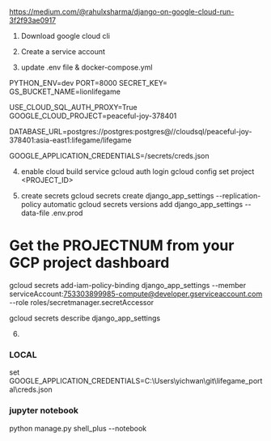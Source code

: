 https://medium.com/@rahulxsharma/django-on-google-cloud-run-3f2f93ae0917

1. Download google cloud cli

2. Create a service account

3. update .env file & docker-compose.yml

PYTHON_ENV=dev
PORT=8000
SECRET_KEY=<SECRET>
GS_BUCKET_NAME=lionlifegame

USE_CLOUD_SQL_AUTH_PROXY=True
GOOGLE_CLOUD_PROJECT=peaceful-joy-378401

DATABASE_URL=postgres://postgres:postgres@//cloudsql/peaceful-joy-378401:asia-east1:lifegame/lifegame

GOOGLE_APPLICATION_CREDENTIALS=/secrets/creds.json

4. enable cloud build service 
gcloud auth login
gcloud config set project <PROJECT_ID>

5. create secrets
gcloud secrets create django_app_settings --replication-policy automatic
gcloud secrets versions add django_app_settings --data-file .env.prod

# Get the PROJECTNUM from your GCP project dashboard
gcloud secrets add-iam-policy-binding django_app_settings --member serviceAccount:753303899985-compute@developer.gserviceaccount.com --role roles/secretmanager.secretAccessor

gcloud secrets describe django_app_settings

6. 

### LOCAL
set GOOGLE_APPLICATION_CREDENTIALS=C:\Users\yichwan\git\lifegame_portal\creds.json

### jupyter notebook
python manage.py shell_plus --notebook